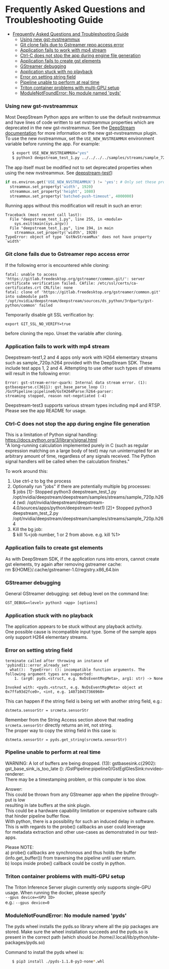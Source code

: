 # Frequently Asked Questions and Troubleshooting Guide

- [Frequently Asked Questions and Troubleshooting Guide](#frequently-asked-questions-and-troubleshooting-guide)
    - [Using new gst-nvstreammux](#using-new-gst-nvstreammux)
    - [Git clone fails due to Gstreamer repo access error](#git-clone-fails-due-to-gstreamer-repo-access-error)
    - [Application fails to work with mp4 stream](#application-fails-to-work-with-mp4-stream)
    - [Ctrl-C does not stop the app during engine file generation](#ctrl-c-does-not-stop-the-app-during-engine-file-generation)
    - [Application fails to create gst elements](#application-fails-to-create-gst-elements)
    - [GStreamer debugging](#gstreamer-debugging)
    - [Application stuck with no playback](#application-stuck-with-no-playback)
    - [Error on setting string field](#error-on-setting-string-field)
    - [Pipeline unable to perform at real time](#pipeline-unable-to-perform-at-real-time)
    - [Triton container problems with multi-GPU setup](#triton-container-problems-with-multi-gpu-setup)
    - [ModuleNotFoundError: No module named 'pyds'](#modulenotfounderror-no-module-named-pyds)

<a name="faq10"></a>
### Using new gst-nvstreammux
Most DeepStream Python apps are written to use the default nvstreammux and have lines of code written to set nvstreammux properties which are deprecated in the new gst-nvstreammux. See the [DeepStream documentation](https://docs.nvidia.com/metropolis/deepstream/dev-guide/text/DS_plugin_gst-nvstreammux2.html) for more information on the new gst-nvstreammux plugin. To use the new nvstreammux, set the `USE_NEW_NVSTREAMMUX` environment variable before running the app. For example:
```bash
   $ export USE_NEW_NVSTREAMMUX="yes"
   $ python3 deepstream_test_1.py ../../../../samples/streams/sample_720p.h264
```
The app itself must be modified not to set deprecated properties when using the new nvstreammux. See [deepstream-test1](./apps/deepstream-test1/deepstream_test_1.py):
```python
if os.environ.get('USE_NEW_NVSTREAMMUX') != 'yes': # Only set these properties if not using new gst-nvstreammux
  streammux.set_property('width', 1920)
  streammux.set_property('height', 1080)
  streammux.set_property('batched-push-timeout', 4000000)
```

Running apps without this modification will result in such an error:
```
Traceback (most recent call last):
  File "deepstream_test_1.py", line 255, in <module>
    sys.exit(main(sys.argv))
  File "deepstream_test_1.py", line 194, in main
    streammux.set_property('width', 1920)
TypeError: object of type `GstNvStreamMux' does not have property `width'
```

<a name="faq9"></a>
### Git clone fails due to Gstreamer repo access error
If the following error is encountered while cloning:
```
fatal: unable to access 'https://gitlab.freedesktop.org/gstreamer/common.git/': server certificate verification failed. CAfile: /etc/ssl/certs/ca-certificates.crt CRLfile: none
fatal: clone of 'https://gitlab.freedesktop.org/gstreamer/common.git' into submodule path '/opt/nvidia/deepstream/deepstream/sources/ds_python/3rdparty/gst-python/common' failed
```

Temporarily disable git SSL verification by:
```
export GIT_SSL_NO_VERIFY=true 
```
before cloning the repo. Unset the variable after cloning.

<a name="faq0"></a>
### Application fails to work with mp4 stream
Deepstream-test1,2 and 4 apps only work with H264 elementary streams such as sample_720p.h264 provided with the DeepStream SDK. These include test apps 1, 2 and 4. Attempting to use other such types of streams will result in the following error:  
```
Error: gst-stream-error-quark: Internal data stream error. (1): gstbaseparse.c(3611): gst_base_parse_loop ():   /GstPipeline:pipeline0/GstH264Parse:h264-parser:  
streaming stopped, reason not-negotiated (-4)  
```
Deepstream-test3 supports various stream types including mp4 and RTSP. Please see the app README for usage.  

<a name="faq1"></a>
### Ctrl-C does not stop the app during engine file generation
This is a limitation of Python signal handling:  
https://docs.python.org/3/library/signal.html  
"A long-running calculation implemented purely in C (such as regular expression matching on a large body of text) may run uninterrupted for an arbitrary amount of time, regardless of any signals received. The Python signal handlers will be called when the calculation finishes."  

To work around this:  
1. Use ctrl-z to bg the process  
2. Optionally run "jobs" if there are potentially multiple bg processes:  
    $ jobs
    [1]-  Stopped                 python3 deepstream_test_1.py /opt/nvidia/deepstream/deepstream/samples/streams/sample_720p.h264  (wd: /opt/nvidia/deepstream/deepstream-4.0/sources/apps/python/deepstream-test1)
    [2]+  Stopped                 python3 deepstream_test_2.py /opt/nvidia/deepstream/deepstream/samples/streams/sample_720p.h264
3. Kill the bg job:  
    $ kill %<job number, 1 or 2 from above. e.g. kill %1>  


<a name="faq2"></a>
### Application fails to create gst elements 
As with DeepStream SDK, if the application runs into errors, cannot create gst elements, try again after removing gstreamer cache:  
   rm ${HOME}/.cache/gstreamer-1.0/registry.x86_64.bin


<a name="faq3"></a>
### GStreamer debugging
General GStreamer debugging: set debug level on the command line:  
  ```
  GST_DEBUG=<level> python3 <app> [options]
  ```

<a name="faq4"></a>
### Application stuck with no playback
The application appears to be stuck without any playback activity.  
  One possible cause is incompatible input type. Some of the sample apps only support H264 elementary streams.  


<a name="faq5"></a>
### Error on setting string field  
  ```
  terminate called after throwing an instance of 'pybind11::error_already_set'  
    what():  TypeError: (): incompatible function arguments. The following argument types are supported:  
      1. (arg0: pyds.<struct, e.g. NvDsEventMsgMeta>, arg1: str) -> None  

  Invoked with: <pyds.<struct, e.g. NvDsEventMsgMeta> object at 0x7ffa93d2fce0>, <int, e.g. 140710457366960>  
  ```

  This can happen if the string field is being set with another string field, e.g.:  
  ```
  dstmeta.sensorStr = srcmeta.sensorStr
  ```

  Remember from the String Access section above that reading ```srcmeta.sensorStr``` directly returns an int, not string.  
  The proper way to copy the string field in this case is:  
  ```
  dstmeta.sensorStr = pyds.get_string(srcmeta.sensorStr)
  ```

<a name="faq6"></a>
### Pipeline unable to perform at real time
  WARNING: A lot of buffers are being dropped. (13): gstbasesink.c(2902):   
  gst_base_sink_is_too_late (): /GstPipeline:pipeline0/GstEglGlesSink:nvvideo-renderer:  
  There may be a timestamping problem, or this computer is too slow.  

  Answer:  
  This could be thrown from any GStreamer app when the pipeline through-put is low  
  resulting in late buffers at the sink plugin.  
  This could be a hardware capability limitation or expensive software calls  
  that hinder pipeline buffer flow.  
  With python, there is a possibility for such an induced delay in software.  
  This is with regards to the probe() callbacks an user could leverage  
  for metadata extraction and other use-cases as demonstrated in our test-apps.  

  Please NOTE:  
  a) probe() callbacks are synchronous and thus holds the buffer  
     (info.get_buffer()) from traversing the pipeline until user return.  
  b) loops inside probe() callback could be costly in python.  
  

<a name="faq7"></a>
### Triton container problems with multi-GPU setup
The Triton Inference Server plugin currently only supports single-GPU usage.
When running the docker, please specify  
`--gpus device=<GPU ID>`  
e.g.: `--gpus device=0`

  
<a name="faq8"></a>  
### ModuleNotFoundError: No module named 'pyds'
The pyds wheel installs the pyds.so library where all the pip packages are stored. Make sure the wheel installation succeeds and the pyds.so is present in the correct path (which should be /home/<user>/.local/lib/python<python-version>/site-packages/pyds.so)

Command to install the pyds wheel is:
```bash
   $ pip3 install ./pyds-1.1.8-py3-none*.whl
```
